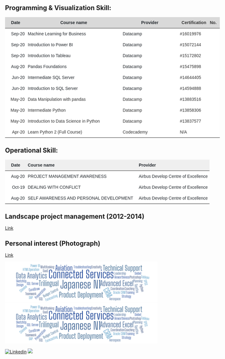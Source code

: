 ## Programming & Visualization Skill:
<table style="border-collapse:collapse;border-color:#ccc;border-spacing:0;border:none;table-layout: fixed; width: 710px" class="tg"><colgroup><col style="width: 70px"><col style="width: 314px"><col style="width: 189px"><col style="width: 137px"></colgroup><thead><tr><th style="background-color:#D9D9D9;border-color:inherit;border-style:solid;border-width:0px;color:#24292E;font-family:Arial, Helvetica, sans-serif !important;;font-size:14px;font-weight:bold;overflow:hidden;padding:10px 5px;text-align:center;vertical-align:top;word-break:normal">Date</th><th style="background-color:#D9D9D9;border-color:inherit;border-style:solid;border-width:0px;color:#24292E;font-family:Arial, Helvetica, sans-serif !important;;font-size:14px;font-weight:bold;overflow:hidden;padding:10px 5px;text-align:center;vertical-align:top;word-break:normal">Course name</th><th style="background-color:#D9D9D9;border-color:inherit;border-style:solid;border-width:0px;color:#24292E;font-family:Arial, Helvetica, sans-serif !important;;font-size:14px;font-weight:bold;overflow:hidden;padding:10px 5px;text-align:center;vertical-align:top;word-break:normal">Provider</th><th style="background-color:#D9D9D9;border-color:inherit;border-style:solid;border-width:0px;color:#333;font-family:Arial, sans-serif;font-size:14px;font-weight:bold;overflow:hidden;padding:10px 5px;text-align:center;vertical-align:top;word-break:normal">Certification&nbsp;&nbsp;&nbsp;No.</th></tr></thead><tbody><tr><td style="background-color:#FFF;border-color:#ccc;border-style:solid;border-width:0px;color:#24292E;font-family:Arial, sans-serif;font-size:14px;overflow:hidden;padding:10px 5px;text-align:right;vertical-align:top;word-break:normal"><span style="color:#24292E;background-color:#FFF">Sep-20</span></td><td style="background-color:#FFF;border-color:#ccc;border-style:solid;border-width:0px;color:#24292E;font-family:Arial, sans-serif;font-size:14px;overflow:hidden;padding:10px 5px;text-align:left;vertical-align:top;word-break:normal"><span style="color:#24292E;background-color:#FFF">Machine Learning for Business</span></td><td style="background-color:#FFF;border-color:#ccc;border-style:solid;border-width:0px;color:#24292E;font-family:Arial, sans-serif;font-size:14px;overflow:hidden;padding:10px 5px;text-align:left;vertical-align:top;word-break:normal"><span style="color:#24292E;background-color:#FFF">Datacamp</span></td><td style="background-color:#FFF;border-color:#ccc;border-style:solid;border-width:0px;color:#333;font-family:Arial, sans-serif;font-size:14px;overflow:hidden;padding:10px 5px;text-align:left;vertical-align:top;word-break:normal"><span style="color:#333;background-color:#FFF">#16019976</span></td></tr><tr><td style="background-color:#FFF;border-color:#ccc;border-style:solid;border-width:0px;color:#24292E;font-family:Arial, sans-serif;font-size:14px;overflow:hidden;padding:10px 5px;text-align:right;vertical-align:top;word-break:normal"><span style="color:#24292E;background-color:#FFF">Sep-20</span></td><td style="background-color:#FFF;border-color:#ccc;border-style:solid;border-width:0px;color:#24292E;font-family:Arial, sans-serif;font-size:14px;overflow:hidden;padding:10px 5px;text-align:left;vertical-align:top;word-break:normal"><span style="color:#24292E;background-color:#FFF">Introduction to Power BI</span></td><td style="background-color:#FFF;border-color:#ccc;border-style:solid;border-width:0px;color:#24292E;font-family:Arial, sans-serif;font-size:14px;overflow:hidden;padding:10px 5px;text-align:left;vertical-align:top;word-break:normal"><span style="color:#24292E;background-color:#FFF">Datacamp</span></td><td style="background-color:#FFF;border-color:#ccc;border-style:solid;border-width:0px;color:#333;font-family:Arial, sans-serif;font-size:14px;overflow:hidden;padding:10px 5px;text-align:left;vertical-align:top;word-break:normal"><span style="color:#333;background-color:#FFF">#15072144</span></td></tr><tr><td style="background-color:#FFF;border-color:#ccc;border-style:solid;border-width:0px;color:#24292E;font-family:Arial, sans-serif;font-size:14px;overflow:hidden;padding:10px 5px;text-align:right;vertical-align:top;word-break:normal"><span style="color:#24292E;background-color:#FFF">Sep-20</span></td><td style="background-color:#FFF;border-color:#ccc;border-style:solid;border-width:0px;color:#24292E;font-family:Arial, sans-serif;font-size:14px;overflow:hidden;padding:10px 5px;text-align:left;vertical-align:top;word-break:normal"><span style="color:#24292E;background-color:#FFF">Introduction to Tableau</span></td><td style="background-color:#FFF;border-color:#ccc;border-style:solid;border-width:0px;color:#24292E;font-family:Arial, sans-serif;font-size:14px;overflow:hidden;padding:10px 5px;text-align:left;vertical-align:top;word-break:normal"><span style="color:#24292E;background-color:#FFF">Datacamp</span></td><td style="background-color:#FFF;border-color:#ccc;border-style:solid;border-width:0px;color:#333;font-family:Arial, sans-serif;font-size:14px;overflow:hidden;padding:10px 5px;text-align:left;vertical-align:top;word-break:normal"><span style="color:#333;background-color:#FFF">#15172802</span></td></tr><tr><td style="background-color:#ffffff;border-color:inherit;border-style:solid;border-width:0px;color:#24292E;font-family:Arial, Helvetica, sans-serif !important;;font-size:14px;overflow:hidden;padding:10px 5px;text-align:right;vertical-align:top;word-break:normal">Aug-20</td><td style="background-color:#ffffff;border-color:inherit;border-style:solid;border-width:0px;color:#24292E;font-family:Arial, Helvetica, sans-serif !important;;font-size:14px;overflow:hidden;padding:10px 5px;text-align:left;vertical-align:top;word-break:normal">Pandas Foundations</td><td style="background-color:#ffffff;border-color:inherit;border-style:solid;border-width:0px;color:#24292E;font-family:Arial, Helvetica, sans-serif !important;;font-size:14px;overflow:hidden;padding:10px 5px;text-align:left;vertical-align:top;word-break:normal">Datacamp</td><td style="background-color:#fff;border-color:inherit;border-style:solid;border-width:0px;color:#333;font-family:Arial, sans-serif;font-size:14px;overflow:hidden;padding:10px 5px;text-align:left;vertical-align:top;word-break:normal">#15475898</td></tr><tr><td style="background-color:#ffffff;border-color:inherit;border-style:solid;border-width:0px;color:#24292E;font-family:Arial, Helvetica, sans-serif !important;;font-size:14px;overflow:hidden;padding:10px 5px;text-align:right;vertical-align:top;word-break:normal">Jun-20</td><td style="background-color:#ffffff;border-color:inherit;border-style:solid;border-width:0px;color:#24292E;font-family:Arial, Helvetica, sans-serif !important;;font-size:14px;overflow:hidden;padding:10px 5px;text-align:left;vertical-align:top;word-break:normal">Intermediate SQL Server</td><td style="background-color:#ffffff;border-color:inherit;border-style:solid;border-width:0px;color:#24292E;font-family:Arial, Helvetica, sans-serif !important;;font-size:14px;overflow:hidden;padding:10px 5px;text-align:left;vertical-align:top;word-break:normal">Datacamp</td><td style="background-color:#fff;border-color:inherit;border-style:solid;border-width:0px;color:#333;font-family:Arial, sans-serif;font-size:14px;overflow:hidden;padding:10px 5px;text-align:left;vertical-align:top;word-break:normal">#14644405</td></tr><tr><td style="background-color:#ffffff;border-color:inherit;border-style:solid;border-width:0px;color:#24292E;font-family:Arial, Helvetica, sans-serif !important;;font-size:14px;overflow:hidden;padding:10px 5px;text-align:right;vertical-align:top;word-break:normal">Jun-20</td><td style="background-color:#ffffff;border-color:inherit;border-style:solid;border-width:0px;color:#24292E;font-family:Arial, Helvetica, sans-serif !important;;font-size:14px;overflow:hidden;padding:10px 5px;text-align:left;vertical-align:top;word-break:normal">Introduction to SQL Server</td><td style="background-color:#ffffff;border-color:inherit;border-style:solid;border-width:0px;color:#24292E;font-family:Arial, Helvetica, sans-serif !important;;font-size:14px;overflow:hidden;padding:10px 5px;text-align:left;vertical-align:top;word-break:normal">Datacamp</td><td style="background-color:#fff;border-color:inherit;border-style:solid;border-width:0px;color:#333;font-family:Arial, sans-serif;font-size:14px;overflow:hidden;padding:10px 5px;text-align:left;vertical-align:top;word-break:normal">#14594888</td></tr><tr><td style="background-color:#fff;border-color:inherit;border-style:solid;border-width:0px;color:#333;font-family:Arial, sans-serif;font-size:14px;overflow:hidden;padding:10px 5px;text-align:right;vertical-align:top;word-break:normal">May-20</td><td style="background-color:#fff;border-color:inherit;border-style:solid;border-width:0px;color:#333;font-family:Arial, sans-serif;font-size:14px;overflow:hidden;padding:10px 5px;text-align:left;vertical-align:top;word-break:normal">Data Manipulation with pandas</td><td style="background-color:#fff;border-color:inherit;border-style:solid;border-width:0px;color:#333;font-family:Arial, sans-serif;font-size:14px;overflow:hidden;padding:10px 5px;text-align:left;vertical-align:top;word-break:normal">Datacamp</td><td style="background-color:#fff;border-color:inherit;border-style:solid;border-width:0px;color:#333;font-family:Arial, sans-serif;font-size:14px;overflow:hidden;padding:10px 5px;text-align:left;vertical-align:top;word-break:normal">#13883516</td></tr><tr><td style="background-color:#fff;border-color:inherit;border-style:solid;border-width:0px;color:#333;font-family:Arial, sans-serif;font-size:14px;overflow:hidden;padding:10px 5px;text-align:right;vertical-align:top;word-break:normal">May-20</td><td style="background-color:#fff;border-color:inherit;border-style:solid;border-width:0px;color:#333;font-family:Arial, sans-serif;font-size:14px;overflow:hidden;padding:10px 5px;text-align:left;vertical-align:top;word-break:normal">Intermediate Python</td><td style="background-color:#fff;border-color:inherit;border-style:solid;border-width:0px;color:#333;font-family:Arial, sans-serif;font-size:14px;overflow:hidden;padding:10px 5px;text-align:left;vertical-align:top;word-break:normal">Datacamp</td><td style="background-color:#fff;border-color:inherit;border-style:solid;border-width:0px;color:#333;font-family:Arial, sans-serif;font-size:14px;overflow:hidden;padding:10px 5px;text-align:left;vertical-align:top;word-break:normal">#13858306</td></tr><tr><td style="background-color:#fff;border-color:inherit;border-style:solid;border-width:0px;color:#333;font-family:Arial, sans-serif;font-size:14px;overflow:hidden;padding:10px 5px;text-align:right;vertical-align:top;word-break:normal">May-20</td><td style="background-color:#fff;border-color:inherit;border-style:solid;border-width:0px;color:#333;font-family:Arial, sans-serif;font-size:14px;overflow:hidden;padding:10px 5px;text-align:left;vertical-align:top;word-break:normal">Introduction to Data Science in Python</td><td style="background-color:#fff;border-color:inherit;border-style:solid;border-width:0px;color:#333;font-family:Arial, sans-serif;font-size:14px;overflow:hidden;padding:10px 5px;text-align:left;vertical-align:top;word-break:normal">Datacamp</td><td style="background-color:#fff;border-color:inherit;border-style:solid;border-width:0px;color:#333;font-family:Arial, sans-serif;font-size:14px;overflow:hidden;padding:10px 5px;text-align:left;vertical-align:top;word-break:normal">#13837577</td></tr><tr><td style="background-color:#fff;border-color:inherit;border-style:solid;border-width:0px;color:#333;font-family:Arial, sans-serif;font-size:14px;overflow:hidden;padding:10px 5px;text-align:right;vertical-align:top;word-break:normal">Apr-20</td><td style="background-color:#fff;border-color:inherit;border-style:solid;border-width:0px;color:#333;font-family:Arial, sans-serif;font-size:14px;overflow:hidden;padding:10px 5px;text-align:left;vertical-align:top;word-break:normal">Learn Python 2 (Full Course)</td><td style="background-color:#fff;border-color:inherit;border-style:solid;border-width:0px;color:#333;font-family:Arial, sans-serif;font-size:14px;overflow:hidden;padding:10px 5px;text-align:left;vertical-align:top;word-break:normal">Codecademy</td><td style="background-color:#fff;border-color:inherit;border-style:solid;border-width:0px;color:#333;font-family:Arial, sans-serif;font-size:14px;overflow:hidden;padding:10px 5px;text-align:left;vertical-align:top;word-break:normal">N/A</td></tr></tbody></table>

## Operational Skill:

<table style="border-collapse:collapse;border-color:#ccc;border-spacing:0;border:none;table-layout: fixed; width: 676px" class="tg"><colgroup><col style="width: 70px"><col style="width: 367px"><col style="width: 239px"></colgroup><thead><tr><th style="background-color:#efefef;border-color:inherit;border-style:solid;border-width:0px;color:#24292E;font-family:Arial, Helvetica, sans-serif !important;;font-size:14px;font-weight:bold;overflow:hidden;padding:10px 5px;text-align:center;vertical-align:middle;word-break:normal"><span style="font-weight:600">Date</span></th><th style="background-color:#efefef;border-color:inherit;border-style:solid;border-width:0px;color:#24292E;font-family:Arial, Helvetica, sans-serif !important;;font-size:14px;font-weight:bold;overflow:hidden;padding:10px 5px;text-align:left;vertical-align:middle;word-break:normal"><span style="font-weight:600">Course name</span></th><th style="background-color:#efefef;border-color:inherit;border-style:solid;border-width:0px;color:#24292E;font-family:Arial, Helvetica, sans-serif !important;;font-size:14px;font-weight:bold;overflow:hidden;padding:10px 5px;text-align:left;vertical-align:middle;word-break:normal"><span style="font-weight:600">Provider</span></th></tr></thead><tbody><tr><td style="background-color:#ffffff;border-color:inherit;border-style:solid;border-width:0px;color:#24292E;font-family:Arial, Helvetica, sans-serif !important;;font-size:14px;overflow:hidden;padding:10px 5px;text-align:right;vertical-align:middle;word-break:normal">Aug-20</td><td style="background-color:#ffffff;border-color:inherit;border-style:solid;border-width:0px;color:#24292E;font-family:Arial, Helvetica, sans-serif !important;;font-size:14px;overflow:hidden;padding:10px 5px;text-align:left;vertical-align:middle;word-break:normal">PROJECT MANAGEMENT AWARENESS</td><td style="background-color:#ffffff;border-color:inherit;border-style:solid;border-width:0px;color:#24292E;font-family:Arial, Helvetica, sans-serif !important;;font-size:14px;overflow:hidden;padding:10px 5px;text-align:left;vertical-align:middle;word-break:normal">Airbus Develop Centre of Excellence</td></tr><tr><td style="background-color:#ffffff;border-color:inherit;border-style:solid;border-width:0px;color:#24292E;font-family:Arial, Helvetica, sans-serif !important;;font-size:14px;overflow:hidden;padding:10px 5px;text-align:right;vertical-align:middle;word-break:normal">Oct-19</td><td style="background-color:#ffffff;border-color:inherit;border-style:solid;border-width:0px;color:#24292E;font-family:Arial, Helvetica, sans-serif !important;;font-size:14px;overflow:hidden;padding:10px 5px;text-align:left;vertical-align:middle;word-break:normal">DEALING WITH CONFLICT</td><td style="background-color:#ffffff;border-color:inherit;border-style:solid;border-width:0px;color:#24292E;font-family:Arial, Helvetica, sans-serif !important;;font-size:14px;overflow:hidden;padding:10px 5px;text-align:left;vertical-align:middle;word-break:normal">Airbus Develop Centre of Excellence</td></tr><tr><td style="background-color:#ffffff;border-color:inherit;border-style:solid;border-width:0px;color:#24292E;font-family:Arial, Helvetica, sans-serif !important;;font-size:14px;overflow:hidden;padding:10px 5px;text-align:right;vertical-align:middle;word-break:normal">Aug-20</td><td style="background-color:#ffffff;border-color:inherit;border-style:solid;border-width:0px;color:#24292E;font-family:Arial, Helvetica, sans-serif !important;;font-size:14px;overflow:hidden;padding:10px 5px;text-align:left;vertical-align:middle;word-break:normal">SELF AWARENESS AND PERSONAL DEVELOPMENT</td><td style="background-color:#ffffff;border-color:inherit;border-style:solid;border-width:0px;color:#24292E;font-family:Arial, Helvetica, sans-serif !important;;font-size:14px;overflow:hidden;padding:10px 5px;text-align:left;vertical-align:middle;word-break:normal">Airbus Develop Centre of Excellence</td></tr></tbody></table>


## Landscape project management (2012-2014)
<p><a href="https://drive.google.com/file/d/0B3GiojNDYixeSjZnTEtrell0Unc/view?usp=sharing">Link</a></p>

## Personal interest (Photograph)
<p><a href="https://rayvolution.wixsite.com/photo">Link</a></p>

<img src="https://github.com/rayhsu0823/Ray_Learning/blob/gh-pages/linkedin.PNG">
<a href="https://drive.google.com/file/d/0B3GiojNDYixeSjZnTEtrell0Unc/view?usp=sharing"><img src="https://github.com/rayhsu0823/Ray_Learning/blob/gh-pages/linkedin.PNG" border="0" title="Linkedin"></a>

<a href="https://drive.google.com/file/d/0B3GiojNDYixeSjZnTEtrell0Unc/view?usp=sharing"><img src="https://imgur.com/a/DVXG6tZ" border="0" title="Linkedin"></a>
<img src="https://rayhsu0823.github.io/rayhsu0823/Ray_Learning/blob/gh-pages/linkedin.PNG"/>
